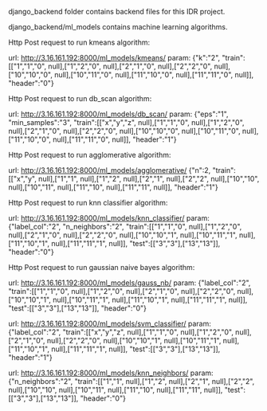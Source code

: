 django_backend folder contains backend files for this IDR project.

django_backend/ml_models contains machine learning algorithms.

Http Post request to run kmeans algorithm:

url: http://3.16.161.192:8000/ml_models/kmeans/
param: {"k":"2", "train":[["1","1","0", null],["1","2","0", null],["2","1","0", null],["2","2","0", null],["10","10","0", null],["10","11","0", null],["11","10","0", null],["11","11","0", null]], "header":"0"}

Http Post request to run db_scan algorithm:

url: http://3.16.161.192:8000/ml_models/db_scan/
param: {"eps":"1", "min_samples":"3", "train":[["x","y","z", null],["1","1","0", null],["1","2","0", null],["2","1","0", null],["2","2","0", null],["10","10","0", null],["10","11","0", null],["11","10","0", null],["11","11","0", null]], "header":"1"}

Http Post request to run agglomerative algorithm:

url: http://3.16.161.192:8000/ml_models/agglomerative/
{"n":2, "train":[["x","y", null],["1","1", null],["1","2", null],["2","1", null],["2","2", null],["10","10", null],["10","11", null],["11","10", null],["11","11", null]], "header":"1"}


Http Post request to run knn classifier algorithm:

url: http://3.16.161.192:8000/ml_models/knn_classifier/
param: {"label_col":"2", "n_neighbors":"2", "train":[["1","1","0", null],["1","2","0", null],["2","1","0", null],["2","2","0", null],["10","10","1", null],["10","11","1", null],["11","10","1", null],["11","11","1", null]], "test":[["3","3"],["13","13"]], "header":"0"}

Http Post request to run gaussian naive bayes algorithm:

url: http://3.16.161.192:8000/ml_models/gauss_nb/
param: {"label_col":"2", "train":[["1","1","0", null],["1","2","0", null],["2","1","0", null],["2","2","0", null],["10","10","1", null],["10","11","1", null],["11","10","1", null],["11","11","1", null]], "test":[["3","3"],["13","13"]], "header":"0"}

url: http://3.16.161.192:8000/ml_models/svm_classifier/
param: {"label_col":"2", "train":[["x","y","z", null],["1","1","0", null],["1","2","0", null],["2","1","0", null],["2","2","0", null],["10","10","1", null],["10","11","1", null],["11","10","1", null],["11","11","1", null]], "test":[["3","3"],["13","13"]], "header":"1"}

url: http://3.16.161.192:8000/ml_models/knn_neighbors/
param: {"n_neighbors":"2", "train":[["1","1", null],["1","2", null],["2","1", null],["2","2", null],["10","10", null],["10","11", null],["11","10", null],["11","11", null]], "test":[["3","3"],["13","13"]], "header":"0"}
